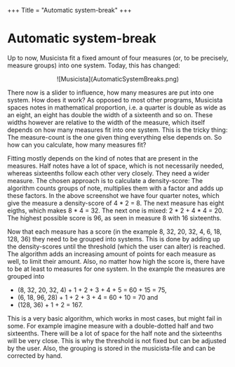 +++
Title = "Automatic system-break"
+++

# Automatic system-break

Up to now, Musicista fit a fixed amount of four measures (or, to be precisely, measure groups) into one system. Today, this has changed: 

<center>![Musicista](AutomaticSystemBreaks.png)</center>

There now is a slider to influence, how many measures are put into one system. How does it work? As opposed to most other programs, Musicista spaces notes in mathematical proportion, i.e. a quarter is double as wide as an eight, an eight has double the width of a sixteenth and so on. These widths however are relative to the width of the measure, which itself depends on how many measures fit into one system. This is the tricky thing: The measure-count is the one given thing everything else depends on. So how can you calculate, how many measures fit?

Fitting mostly depends on the kind of notes that are present in the measures. Half notes have a lot of space, which is not necessarily needed, whereas sixteenths follow each other very closely. They need a wider measure. The chosen approach is to calculate a density-score: The algorithm counts groups of note, multiplies them with a factor and adds up these factors. In the above screenshot we have four quarter notes, which give the measure a density-score of 4 * 2 = 8. The next measure has eight eigths, which makes 8 * 4 = 32. The next one is mixed: 2 * 2 + 4 * 4 = 20. The highest possible score is 96, as seen in measure 8 with 16 sixteenths.

Now that each measure has a score (in the example 8, 32, 20, 32, 4, 6, 18, 128, 36) they need to be grouped into systems. This is done by adding up the density-scores until the threshold (which the user can alter) is reached. The algorithm adds an increasing amount of points for each measure as well, to limit their amount. Also, no matter how high the score is, there have to be at least to measures for one system. In the example the measures are grouped into

- (8, 32, 20, 32, 4) + 1 + 2 + 3 + 4 + 5 = 60 + 15 = 75,
- (6, 18, 96, 28) + 1 + 2 + 3 + 4 = 60 + 10 = 70 and
- (128, 36) + 1 + 2 = 167.

This is a very basic algorithm, which works in most cases, but might fail in some. For example imagine measure with a double-dotted half and two sixteenths. There will be a lot of space for the half note and the sixteenths will be very close. This is why the threshold is not fixed but can be adjusted by the user. Also, the grouping is stored in the musicista-file and can be corrected by hand.